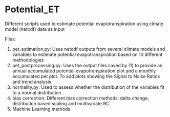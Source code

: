 # Potential_ET
Different scripts used to estimate potential evapotranspiration using clmate model (netcdf) data as input

Files:
1) pet_estimation.py:
    Uses netcdf outputs from several climate models and variables to estimate potential evapotranspiration based on 10 different methodologies
2) pet_postprocessing.py:
    Uses the output files saved by (1) to provide an annual accumulated potential evapotranspiration plot and a monthly accumulated pet plot. To add plots showing the Signal to       Noise Ratios and trend analysis
3) normality.py:
    Used to assess whether the distribution of the variables fit to a normal distribution
4) bias correction:
    Different bias correction methods: delta change, distribution based scaling and multivariate BC
5) Machine Learning methods
